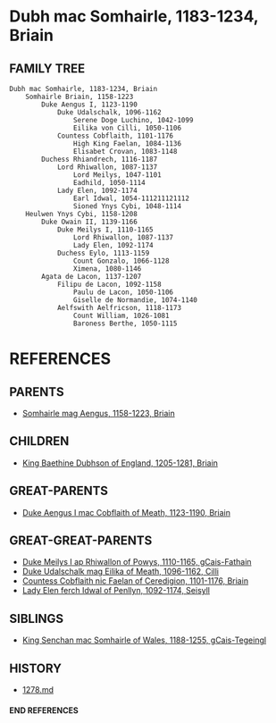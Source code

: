 # Dubh mac Somhairle, 1183-1234, Briain

## FAMILY TREE
```
Dubh mac Somhairle, 1183-1234, Briain
    Somhairle Briain, 1158-1223
        Duke Aengus I, 1123-1190
            Duke Udalschalk, 1096-1162
                Serene Doge Luchino, 1042-1099
                Eilika von Cilli, 1050-1106
            Countess Cobflaith, 1101-1176
                High King Faelan, 1084-1136
                Elisabet Crovan, 1083-1148
        Duchess Rhiandrech, 1116-1187
            Lord Rhiwallon, 1087-1137
                Lord Meilys, 1047-1101
                Eadhild, 1050-1114
            Lady Elen, 1092-1174
                Earl Idwal, 1054-111211121112
                Sioned Ynys Cybi, 1048-1114
    Heulwen Ynys Cybi, 1158-1208
        Duke Owain II, 1139-1166
            Duke Meilys I, 1110-1165
                Lord Rhiwallon, 1087-1137
                Lady Elen, 1092-1174
            Duchess Eylo, 1113-1159
                Count Gonzalo, 1066-1128
                Ximena, 1080-1146
        Agata de Lacon, 1137-1207
            Filipu de Lacon, 1092-1158
                Paulu de Lacon, 1050-1106
                Giselle de Normandie, 1074-1140
            Aelfswith Aelfricson, 1118-1173
                Count William, 1026-1081
                Baroness Berthe, 1050-1115
```


# REFERENCES

## PARENTS 
* [Somhairle mag Aengus, 1158-1223, Briain](somhairle_mag_aengus_1158.md)

## CHILDREN 
* [King Baethine Dubhson of England, 1205-1281, Briain](baethine_dubhson_1205.md)

## GREAT-PARENTS 
* [Duke Aengus I mac Cobflaith of Meath, 1123-1190, Briain](aengus_i_mac_cobflaith_1123.md)

## GREAT-GREAT-PARENTS 
* [Duke Meilys I ap Rhiwallon of Powys, 1110-1165, gCais-Fathain](meilys_i_ap_rhiwallon_1110.md)
* [Duke Udalschalk mag Eilika of Meath, 1096-1162, Cilli](udalschalk_mag_eilika_1096.md)
* [Countess Cobflaith nic Faelan of Ceredigion, 1101-1176, Briain](cobflaith_nic_faelan_1101.md)
* [Lady Elen ferch Idwal of Penllyn, 1092-1174, Seisyll](elen_ferch_idwal_1092.md)
## SIBLINGS

* [King Senchan mac Somhairle of Wales, 1188-1255, gCais-Tegeingl](senchan_mac_somhairle_1188.md)
 
## HISTORY
* [1278.md](../h/1278.md)

#### END REFERENCES
